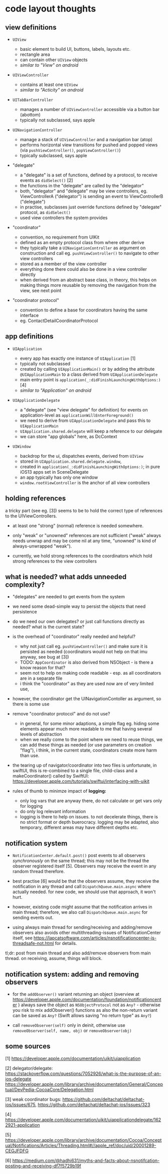 # code layout thoughts

## view definitions
  
- `UIView`
  - basic element to build UI, buttons, labels, layouts etc.
  - rectangle area
  - can contain other `UIView` objects
  - _similar to "View" on android_

- `UIViewController`
  - contains at least one `UIView`
  - _similar to "Acticity" on android_

- `UITabBarController`
  - manages a number of `UIViewController` accessible via a button bar (abottom)
  - typically not subclassed, says apple

- `UINavigationController`
  - manage a stack of `UIViewController` and a navigation bar (atop)
  - performs horizontal view transitions for pushed and popped views
    (via `pushViewController()`, `popViewController()`)
  - typically subclassed, says apple
  
- "delegate"
  - a "delegate" is a set of functions, defined by a protocol, to receive events as `didSelect()` [2]
  - the functions in the "delegate" are called by the "delegator"
  - both, "delegator" and "delegate" may be view controllers,
    eg. ViewControllerA ("delegator") is sending an event to ViewControllerB ("delegate")
  - in practise, subclasses just override functions defined by "delegate" protocol, as `didSelect()`
  - used view controllers the system provides

- "coordinator"
  - convention, no requirement from UIKit
  - defined as an empty protocol class from where other derive
  - they typically take a `UINavigationController` as argument on construction
    and call eg. `pushViewController()` to navigate to other view controllers
  - stored as a member of the view controller
  - everything done there could also be done in a view controller directly
  - when derived from an abstract base class, in theory, this helps on making things more reusable
    by removing the navigation from the view, see next point

- "coordinator protocol"
  - convention to define a base for coordinators having the same interface
  - eg. ContactDetailCoordinatorProtocol


## app definitions

- `UIApplication`
  - every app has exactly one instance of `UIApplication` [1]
  - typically not subclassed
  - created by calling `UIApplicationMain()`
    or by adding the attribute `@UIApplicationMain` to a class derived from `UIApplicationDelegate`
  - main entry point is `application(_:didFinishLaunchingWithOptions:)` [4]
  - _similar to "Application" on android_
    
- `UIApplicationDelegate`
  - a "delegate" (see "view delegate" for definition)
    for events on application-level as `applicationWillEnterForeground()`
  - we need to derive from `UIApplicationDelegate` and pass this to `UIApplicationMain`
  - `UIApplication.shared.delegate` will keep a reference to our delegate
  - we can store "app globals" here, as DcContext

- `UIWindow`
  - backdrop for the ui, dispatches events, derived from `UIView`
  - stored in `UIApplication.shared.delegate.window`,
  - created in `application(_:didFinishLaunchingWithOptions:)`;
    in pure iOS13 apps set in SceneDelegate
  - an app typically has only one window
  - `window.rootViewController` is the anchor of all view controllers


## holding references

a tricky part (see eg. [3]) seems to be to hold the correct type of references to the UIViewControllers.

- at least one "strong" (normal) reference is needed somewhere.

- only "weak" or "unowned" references are not sufficient
  ("weak" always needs unwrap and may be come nil at any time,
  "unowned" is kind of always-unwrapped "weak").

- currently, we hold strong references to the coordinators
  which hold strong references to the view controllers


## what is needed? what adds unneeded complexity?

- "delegates" are needed to get events from the system

- we need some dead-simple way to persist the objects that need persistence

- do we need our own delegates? or just call functions directly as needed?
  what is the current state?

- is the overhead of "coordinator" really needed and helpful?
  - why not just call eg. `pushViewController()` and make sure it is persisted as needed
    (coordinators would not help on that imu anyway, see bug at [3])
  - TODO: `AppCoordinator` is also derived from NSObject - is there a know reason for that?
  - seem not to help on making code readable - esp. as all coordinators are in a separate file
  - i think the "coordinator" as they are used now are of very limited use,

- however, the coordinator get the UINavigationContoller as argument, so there is some use

- remove "coordinator protocol" and do not use?
  - in general, for some minor adaptions, a simple flag eg. hiding some elements
    appear much more readable to me that having several levels of abstraction
  - when we really come to the point where we need to reuse things, 
    we can add these things as needed (or use parameters on creation "flag"),
    i think, in the current state, coordinators create more harm than use.

- the tearing up of navigator/coordinator into two files is
  unfortunate, in swiftUI, this is re-combined to a single file,
  child-class and a makeCoordinator() called by SwiftUI:
  https://developer.apple.com/tutorials/swiftui/interfacing-with-uikit

- rules of thumb to minimze impact of **logging:**
  - only log vars that are anyway there, do not calculate or get vars only for logging
  - do only log relevant information
  - logging is there to help on issues.
	to not decelerate things, there is no strict format or depth buerocracy.
	logging may be adapted, also temporary, different areas may have different depths etc.


## notification system

- `NotificationCenter.default.post()`
  post events to all observers _synchronously_ on the same thread;
  this may not be the thread the observer registered itself [5].
  Observers may receive the event in any random thread therefore.

- best practise [6] would be that the observers assume,
  they receive the notification in any thread
  and call `DispatchQueue.main.async` where actually needed.
  for new code, we should use that approach, it won't hurt.

- however, existing code might assume
  that the notification arrives in main thread;
  therefore, we also call `DispatchQueue.main.async` for sending events out.

- using always main thread for sending/receiving and adding/remove observers
  also avoids other multithreading-issues of NotificationCenter itself,
  see https://lapcatsoftware.com/articles/nsnotificationcenter-is-threadsafe-not.html
  for details.

tl;dr: post from main thread and also add/remove observers from main thread.
on receiving, assume, things will block.

## notification system: adding and removing observers

- for the `addObserver()` variant returning an object
  (overview at https://developer.apple.com/documentation/foundation/notificationcenter )
  always save the object as `NSObjectProtocol` not as `Any?` -
  otherwise you risk to mix addObserver() functions as also
  the non-return variant can be saved as `Any?`
  (Swift allows saving "no return type" as `Any?`)

- call `removeObserver(self)` only in deinit,
  otherwise use `removeObserver(self, name, obj)` or `removeObserver(obj)`


## some sources

[1] https://developer.apple.com/documentation/uikit/uiapplication

[2] delegator/delegate: https://stackoverflow.com/questions/7052926/what-is-the-purpose-of-an-ios-delegate https://developer.apple.com/library/archive/documentation/General/Conceptual/DevPedia-CocoaCore/Delegation.html
  
[3] weak coordinator bugs: https://github.com/deltachat/deltachat-ios/issues/675,
https://github.com/deltachat/deltachat-ios/issues/323
  
[4] https://developer.apple.com/documentation/uikit/uiapplicationdelegate/1622921-application

[5] https://developer.apple.com/library/archive/documentation/Cocoa/Conceptual/Notifications/Articles/Threading.html#//apple_ref/doc/uid/20001289-CEGJFDFG

[6] https://medium.com/@hadhi631/myths-and-facts-about-nsnotifcation-posting-and-receiving-df7f5729b19f

